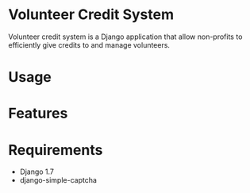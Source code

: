 Volunteer Credit System
===
Volunteer credit system is a Django application that allow non-profits to efficiently give credits to and manage volunteers.

# Usage

# Features

# Requirements
- Django 1.7
- django-simple-captcha